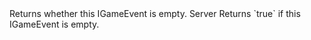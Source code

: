 <function name="IsEmpty" parent="IGameEvent" type="classfunc">
	<description>
		Returns whether this IGameEvent is empty.
	</description>
	<realm>Server</realm>
	<rets>
		<ret name="empty" type="boolean">Returns `true` if this IGameEvent is empty.</ret>
	</rets>
</function>